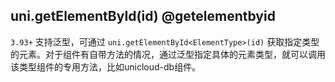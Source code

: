 ## uni.getElementById(id) @getelementbyid

<!-- UTSAPIJSON.getElementById.description -->

<!-- UTSAPIJSON.getElementById.param -->

`3.93+` 支持泛型，可通过 `uni.getElementById<ElementType>(id)` 获取指定类型的元素。对于组件有自带方法的情况，通过泛型指定具体的元素类型，就可以调用该类型组件的专用方法，比如unicloud-db组件。

<!-- UTSAPIJSON.getElementById.returnValue -->

<!-- UTSAPIJSON.getElementById.example -->

<!-- UTSAPIJSON.getElementById.compatibility -->

<!-- UTSAPIJSON.getElementById.tutorial -->

<!-- UTSAPIJSON.get-element.example -->

<!-- UTSAPIJSON.general_type.name -->

<!-- UTSAPIJSON.general_type.param -->
